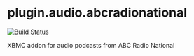 plugin.audio.abcradionational
=============================

[![Build Status](https://travis-ci.org/DamonToumbourou/plugin.audio.abcradionational.svg?branch=master)](https://travis-ci.org/DamonToumbourou/plugin.audio.abcradionational)

XBMC addon for audio podcasts from ABC Radio National 

